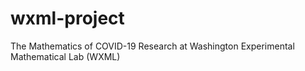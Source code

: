 # wxml-project
The Mathematics of COVID-19 Research at Washington Experimental Mathematical Lab (WXML)
